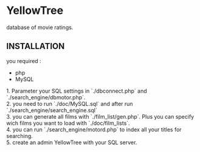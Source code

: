 # YellowTree
database of movie ratings.

## INSTALLATION
you required :
<ul>
<li>php</li>
<li>MySQL</li>
</ul>
1. Parameter your SQL settings in `./dbconnect.php` and `./search_engine/dbmotor.php`.<br>
2. you need to run `./doc/MySQL.sql` and after run `./search_engine/search_engine.sql`<br>
3. you can generate all films with `./film_list/gen.php`. Plus you can specify wich films you want to load with `./doc/film_lists`.<br>
4. you can run `./search_engine/motord.php` to index all your titles for searching.<br>
5. create an admin YellowTree with your SQL server.<br>
